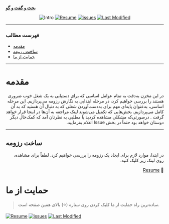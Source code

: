<div align="left" markdown="1">

[**بحث و گفت و گو**](https://github.com/soheilsec/WAP-Interview/issues)
</div>


<div align=center markdown="1">

![Intro](https://user-images.githubusercontent.com/46918547/260325661-63e1da97-8473-4934-8e9c-d0209109b8eb.jpg)
[
![Resume](https://img.shields.io/badge/Resume-blue)](https://github.com/LaneZero/FireUpJob/tree/main/Resume) [![issues](https://img.shields.io/github/issues/LaneZero/FireUpJob/resume)](https://github.com/LaneZero/FireUpJob/issues) [![Last Modified](https://img.shields.io/badge/Last%20Modified-2023%2F08%2F17-DD571C)](https://github.com/LaneZero/FireUpJob)

</div>

<div dir=“rtl” markdown=“1”>

***
### فهرست مطالب

- [مقدمه](#%D9%85%D9%82%D8%AF%D9%85%D9%87)
- [ساخت رزومه](#%D8%B3%D8%A7%D8%AE%D8%AA-%D8%B1%D8%B2%D9%88%D9%85%D9%87)
- [حمایت از ما](#%D8%AD%D9%85%D8%A7%DB%8C%D8%AA-%D8%A7%D8%B2-%D9%85%D8%A7)

***

</div>

# مقدمه

<div dir="rtl" text-align="justify" markdown="1">

در این مخزن به‌دقت به تمام عوامل اساسی که برای دستیابی به یک شغل خوب ضروری هستند را بررسی خواهیم کرد، در مرحله ابتدایی به نگارش رزومه می‌پردازیم. این مرحله اساسی، به‌عنوان پایه‌ای مهم برای به‌دست‌آوردن شغلی که به دنبال آن هستید که به آن کامل می‌پردازیم.
بخش‌هایی که تکمیل می‌شوند لینک مراجعه به آن‌ها در اینجا قرار خواهد گرفت .
درصورتی‌که مشکلی مشاهده کردید یا مطلبی به نظرتان آمد که کمک‌حال دیگر دوستان خواهد بود حتماً در بخش Issue اعلام بفرمایید.

</div>

---
## ساخت رزومه

<div dir="rtl" markdown="1">
در ابتدا، موارد لازم برای ایجاد یک رزومه را بررسی خواهیم کرد. لطفاً برای مشاهده، روی لینک زیر کلیک کنید.

🔖 [Resume](https://github.com/LaneZero/FireUpJob/tree/main/Resume)

</div>



# حمایت از ما

>ساده‌ترین راه حمایت از ما کلیک کردن روی ستاره (⭐) بالای همین صفحه است.


[
![Resume](https://img.shields.io/badge/Resume-blue)](https://github.com/LaneZero/FireUpJob/tree/main/Resume) [![issues](https://img.shields.io/github/issues/LaneZero/FireUpJob/resume)](https://github.com/LaneZero/FireUpJob/issues) [![Last Modified](https://img.shields.io/badge/Last%20Modified-2023%2F08%2F17-DD571C)](https://github.com/LaneZero/FireUpJob)